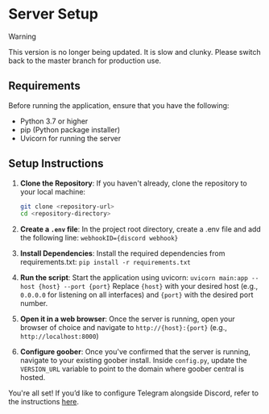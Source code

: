 # Server Setup
> [!WARNING]  
> This version is no longer being updated. It is slow and clunky. Please switch back to the master branch for production use.
## Requirements
Before running the application, ensure that you have the following:

- Python 3.7 or higher
- pip (Python package installer)
- Uvicorn for running the server

## Setup Instructions

1. **Clone the Repository**:
   If you haven't already, clone the repository to your local machine:
   ```bash
   git clone <repository-url>
   cd <repository-directory>

2. **Create a `.env` file**:
    In the project root directory, create a .env file and add the following line:
    `webhookID={discord webhook}`

3. **Install Dependencies**:
    Install the required dependencies from requirements.txt:
   `pip install -r requirements.txt`

4. **Run the script**:
    Start the application using uvicorn:
   ``uvicorn main:app --host {host} --port {port}``
   Replace `{host}` with your desired host (e.g., `0.0.0.0` for listening on all interfaces) and `{port}` with the desired port number.

5. **Open it in a web browser**:
    Once the server is running, open your browser of choice and navigate to `http://{host}:{port}` (e.g., `http://localhost:8000`)

6. **Configure goober**:
    Once you've confirmed that the server is running, navigate to your existing goober install. Inside `config.py`, update the `VERSION_URL` variable to point to the domain where goober central is hosted.

You're all set!
If you’d like to configure Telegram alongside Discord, refer to the instructions [here](https://github.com/WhatDidYouExpect/goober-central/blob/pre-rewrite/TELEGRAM.md).
